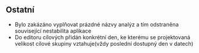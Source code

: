 ﻿---
categories: [kiwi]
layout: kiwi
---

## Ostatní
<ul>
<li>Bylo zakázáno vyplňovat prázdné názvy analýz a tím odstraněna související nestabilita aplikace</li>
<li>Do editoru cílových přidán konkrétní den, ke kterému se projektovaná velikost cílové skupiny vztahuje(vždy poslední dostupný den v datech)</li>
</ul>